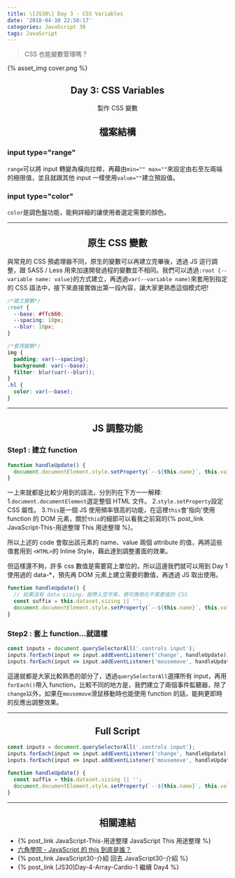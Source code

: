 ```yaml
---
title: \[JS30\] Day 3 - CSS Variables
date: '2018-04-10 22:50:17'
categories: JavaScript 30
tags: JavaScript
---
```


> CSS 也能變數管理嗎？

<!-- more -->

{% asset_img cover.png %}

## <center>Day 3: CSS Variables</center>
<center>製作 CSS 變數</center>

## <center>檔案結構</center>
### input type="range"
`range`可以將 input 轉變為橫向拉桿，再藉由`min="" max=""`來設定由右至左兩端的極限值，並且就跟其他 input 一樣使用`value=""`建立預設值。
### input type="color"
`color`是調色盤功能，能夠詳細的讓使用者選定需要的顏色。

---

## <center>原生 CSS 變數</center>
與常見的 CSS 預處理器不同，原生的變數可以再建立完畢後，透過 JS 逕行調整，跟 SASS / Less 用來加速開發過程的變數並不相同。我們可以透過`:root {--variable name: value}`的方式建立，再透過`var(--variable name)`來套用到指定的 CSS 語法中，接下來直接實做出第一段內容，讓大家更熟悉這個模式吧!
```css
/*建立變數*/
:root {
  --base: #ffc660;
  --spacing: 10px;
  --blur: 10px;
}

/*套用變數*/
img {
  padding: var(--spacing);
  background: var(--base);
  filter: blur(var(--blur));
}
.hl {
  color: var(--base);
}
```

---

## <center>JS 調整功能</center>
### Step1 : 建立 function
```js
function handleUpdate() {
  document.documentElement.style.setProperty(`--${this.name}`, this.value);
}
```
一上來就都是比較少用到的語法，分別列在下方一一解釋:
1.`document.documentElement`選定整個 HTML 文件。
2.`style.setProperty`設定 CSS 屬性。
3.`This`是一個 JS 使用頻率很高的功能，在這裡`this`會'指向'使用 function 的 DOM 元素，關於`this`的細節可以看我之前寫的{% post_link JavaScript-This-用途整理 This 用途整理 %}。

所以上述的 code 會取出該元素的 name、value 兩個 attribute 的值，再將這些值套用到 `<HTML>`的 Inline Style，藉此達到調整畫面的效果。

但這樣還不夠，許多 css 數值是需要寫上單位的，所以這邊我們就可以用到 Day 1 使用過的 data-\*，預先再 DOM 元素上建立需要的數值，再透過 JS 取出使用。
```js
function handleUpdate() {
  // 如果沒有 data-sizing，就帶入空字串，便可應用在不需要值的 CSS
  const suffix = this.dataset.sizing || '';
  document.documentElement.style.setProperty(`--${this.name}`, this.value + suffix);
}
```
### Step2 : 套上 function...就這樣
```js
const inputs = document.querySelectorAll('.controls input');
inputs.forEach(input => input.addEventListener('change', handleUpdate));
inputs.forEach(input => input.addEventListener('mousemove', handleUpdate));
```
這邊就都是大家比較熟悉的部分了，透過`querySelectorAll`選擇所有 input，再用`forEach()`帶入 function，比較不同的地方是，我們建立了兩個事件監聽器，除了`change`以外，如果在`mousemove`滑鼠移動時也能使用 function 的話，能夠更即時的反應出調整效果。

---

## <center>Full Script</center>
```js
const inputs = document.querySelectorAll('.controls input');
inputs.forEach(input => input.addEventListener('change', handleUpdate));
inputs.forEach(input => input.addEventListener('mousemove', handleUpdate));

function handleUpdate() {
  const suffix = this.dataset.sizing || '';
  document.documentElement.style.setProperty(`--${this.name}`, this.value + suffix);
}
```

---

## <center>相關連結</center>
- {% post_link JavaScript-This-用途整理  JavaScript This 用途整理 %}
- [六角學院 - JavaScript 的 this 到底是誰？
](http://idoc.hexschool.com/tobejsfighter/2017-12-12-javascript-this.html)
- {% post_link JavaScript30-介紹 回去 JavaScript30-介紹 %}
- {% post_link [JS30]Day-4-Array-Cardio-1 繼續 Day4 %}